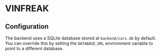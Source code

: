 # VINFREAK

## Configuration

The backend uses a SQLite database stored at `backend/cars.db` by default.
You can override this by setting the `DATABASE_URL` environment variable
to point to a different database.
